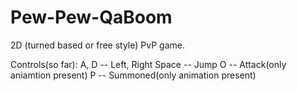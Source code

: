 Pew-Pew-QaBoom
==============

2D (turned based or free style) PvP game.

Controls(so far):
A, D   --  Left, Right
Space  -- Jump
O      -- Attack(only aniamtion present)
P      -- Summoned(only animation present)
